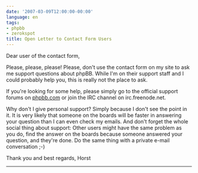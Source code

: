 ```yaml
---
date: '2007-03-09T12:00:00-00:00'
language: en
tags:
- phpbb
- zerokspot
title: Open Letter to Contact Form Users
---
```



Dear user of the contact form, 

Please, please, please! Please, don't use the contact form on my site to ask me support questions about phpBB. While I'm on their support staff and I could probably help you, this is really not the place to ask.

If you're looking for some help, please simply go to the official support forums on [phpbb.com](http://www.phpbb.com) or join the IRC channel on irc.freenode.net.

Why don't I give personal support? Simply because I don't see the point in it. It is very likely that someone on the boards will be faster in answering your question than I can even check my emails. And don't forget the whole social thing about support: Other users might have the same problem as you do, find the answer on the boards because someone answered your question, and they're done. Do the same thing with a private e-mail conversation ;-)

Thank you and best regards, 
Horst

-------------------------------

